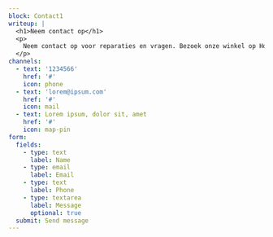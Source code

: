 ```yaml
---
block: Contact1
writeup: |
  <h1>Neem contact op</h1>
  <p>
    Neem contact op voor reparaties en vragen. Bezoek onze winkel op Hogeweg 26, Amsterdam.
  </p>
channels:
  - text: '1234566'
    href: '#'
    icon: phone
  - text: 'lorem@ipsum.com'
    href: '#'
    icon: mail
  - text: Lorem ipsum, dolor sit, amet
    href: '#'
    icon: map-pin
form:
  fields:
    - type: text
      label: Name
    - type: email
      label: Email
    - type: text
      label: Phone
    - type: textarea
      label: Message
      optional: true
  submit: Send message
---
```

